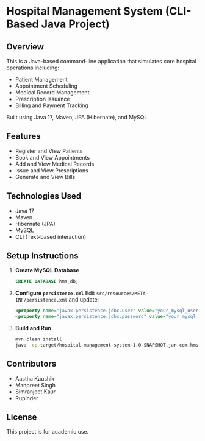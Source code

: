 # Hospital Management System (CLI-Based Java Project)

## Overview
This is a Java-based command-line application that simulates core hospital operations including:
- Patient Management
- Appointment Scheduling
- Medical Record Management
- Prescription Issuance
- Billing and Payment Tracking

Built using Java 17, Maven, JPA (Hibernate), and MySQL.

## Features
- Register and View Patients
- Book and View Appointments
- Add and View Medical Records
- Issue and View Prescriptions
- Generate and View Bills

## Technologies Used
- Java 17
- Maven
- Hibernate (JPA)
- MySQL
- CLI (Text-based interaction)

## Setup Instructions
1. **Create MySQL Database**
   ```sql
   CREATE DATABASE hms_db;
   ```

2. **Configure `persistence.xml`**
   Edit `src/resources/META-INF/persistence.xml` and update:
   ```xml
   <property name="javax.persistence.jdbc.user" value="your_mysql_user"/>
   <property name="javax.persistence.jdbc.password" value="your_mysql_password"/>
   ```

3. **Build and Run**
   ```bash
   mvn clean install
   java -cp target/hospital-management-system-1.0-SNAPSHOT.jar com.hms.Main
   ```

## Contributors
- Aastha Kaushik
- Manpreet Singh
- Simranjeet Kaur
- Rupinder

## License
This project is for academic use.
